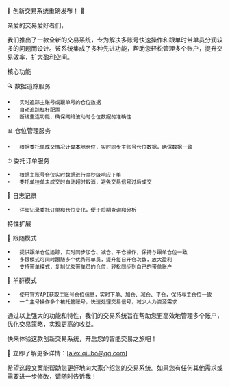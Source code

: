 🚀 创新交易系统重磅发布！ 🚀

亲爱的交易爱好者们，

我们推出了一款全新的交易系统，专为解决多账号快速操作和跟单时带单员分润较多的问题而设计。该系统集成了多种先进功能，帮助您轻松管理多个账户，提升交易效率，扩大盈利空间。

核心功能

🔍 数据追踪服务

	•	实时追踪主账号或跟单号的仓位数据
	•	自动追踪杠杆配置
	•	断线重连功能，确保网络波动时仓位数据的准确性

📊 仓位管理服务

	•	根据委托单成交情况计算本地仓位，实时同步主账号仓位数据，确保数据一致

⏱ 委托订单服务

	•	根据主账号仓位实时数据进行毫秒级响应下单
	•	委托单挂单未成交时自动超时取消，避免交易信号过后成交

📜 日志记录

	•	详细记录委托订单和仓位变化，便于后期查询和分析

特性扩展

🌟 跟随模式

	•	提供跟单仓位追踪，实时同步加仓、减仓、平仓操作，保持与跟单仓位一致
	•	多跟模式可同时跟随多个优秀带单员，提升每日开仓次数，放大盈利
	•	支持带单模式，复制优秀带单员的仓位，轻松同步到自己的带单账户

🐑 羊群模式

	•	使用官方API获取主账号仓位信息，实时下单、加仓、减仓、平仓，保持与主仓位一致
	•	一个主号操作多个被托管账号，快速处理交易信号，减少人力资源需求

通过以上强大的功能和特性，我们的交易系统旨在帮助您更高效地管理多个账户，优化交易策略，实现更高的收益。

快来体验这款创新交易系统，开启您的智能交易之旅吧！

🔗 立即了解更多详情：[alex.qiubo@qq.com]

希望这段文案能帮助您更好地向大家介绍您的交易系统。如果您有任何其他需求或需要进一步修改，请随时告诉我！
